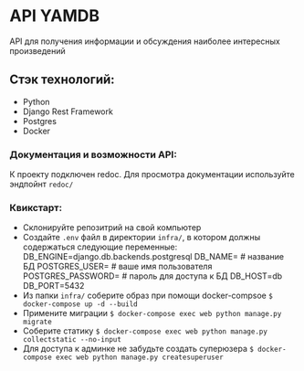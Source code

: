 # API YAMDB
API для получения информации и обсуждения наиболее интересных произведений

## Стэк технологий:
- Python
- Django Rest Framework
- Postgres
- Docker
### Документация и возможности API:
К проекту подключен redoc. Для просмотра документации используйте эндпойнт `redoc/`

### Квикстарт:

- Склонируйте репозитрий на свой компьютер
- Создайте `.env` файл в директории `infra/`, в котором должны содержаться следующие переменные:
    DB_ENGINE=django.db.backends.postgresql
    DB_NAME= # название БД 
    POSTGRES_USER= # ваше имя пользователя
    POSTGRES_PASSWORD= # пароль для доступа к БД
    DB_HOST=db
    DB_PORT=5432
- Из папки `infra/` соберите образ при помощи docker-compsoe
`$ docker-compose up -d --build`
- Примените миграции
`$ docker-compose exec web python manage.py migrate`
- Соберите статику
`$ docker-compose exec web python manage.py collectstatic --no-input`
- Для доступа к админке не забудьте создать суперюзера
`$ docker-compose exec web python manage.py createsuperuser`
